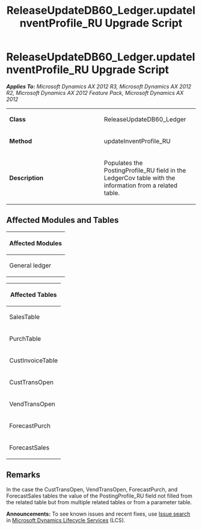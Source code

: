 ﻿---
title: ReleaseUpdateDB60_Ledger.updateInventProfile_RU Upgrade Script
TOCTitle: ReleaseUpdateDB60_Ledger.updateInventProfile_RU Upgrade Script
ms:assetid: 453cf454-ea4d-5b59-e257-3c50f3e4ff66
ms:mtpsurl: https://msdn.microsoft.com/en-us/library/JJ718929(v=AX.60)
ms:contentKeyID: 49707961
ms.date: 05/18/2015
mtps_version: v=AX.60
---

# ReleaseUpdateDB60\_Ledger.updateInventProfile\_RU Upgrade Script 


_**Applies To:** Microsoft Dynamics AX 2012 R3, Microsoft Dynamics AX 2012 R2, Microsoft Dynamics AX 2012 Feature Pack, Microsoft Dynamics AX 2012_

<table>
<colgroup>
<col style="width: 50%" />
<col style="width: 50%" />
</colgroup>
<tbody>
<tr class="odd">
<td><p><strong>Class</strong></p></td>
<td><p>ReleaseUpdateDB60_Ledger</p></td>
</tr>
<tr class="even">
<td><p><strong>Method</strong></p></td>
<td><p>updateInventProfile_RU</p></td>
</tr>
<tr class="odd">
<td><p><strong>Description</strong></p></td>
<td><p>Populates the PostingProfile_RU field in the LedgerCov table with the information from a related table.</p></td>
</tr>
</tbody>
</table>


## Affected Modules and Tables

<table>
<colgroup>
<col style="width: 100%" />
</colgroup>
<thead>
<tr class="header">
<th><p>Affected Modules</p></th>
</tr>
</thead>
<tbody>
<tr class="odd">
<td><p>General ledger</p></td>
</tr>
</tbody>
</table>


<table>
<colgroup>
<col style="width: 100%" />
</colgroup>
<thead>
<tr class="header">
<th><p>Affected Tables</p></th>
</tr>
</thead>
<tbody>
<tr class="odd">
<td><p>SalesTable</p></td>
</tr>
<tr class="even">
<td><p>PurchTable</p></td>
</tr>
<tr class="odd">
<td><p>CustInvoiceTable</p></td>
</tr>
<tr class="even">
<td><p>CustTransOpen</p></td>
</tr>
<tr class="odd">
<td><p>VendTransOpen</p></td>
</tr>
<tr class="even">
<td><p>ForecastPurch</p></td>
</tr>
<tr class="odd">
<td><p>ForecastSales</p></td>
</tr>
</tbody>
</table>


## Remarks

In the case the CustTransOpen, VendTransOpen, ForecastPurch, and ForecastSales tables the value of the PostingProfile\_RU field not filled from the related table but from multiple related tables or from a parameter table.

  
**Announcements:** To see known issues and recent fixes, use [Issue search](http://go.microsoft.com/fwlink/?linkid=389258) in [Microsoft Dynamics Lifecycle Services](http://go.microsoft.com/fwlink/?linkid=306505) (LCS).

